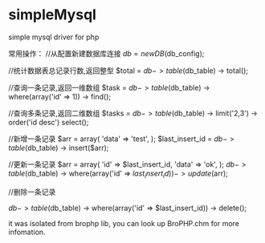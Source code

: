 # simpleMysql
simple mysql driver for php

常用操作：
//从配置新建数据库连接
$db = new DB($db_config);

//统计数据表总记录行数,返回整型
$total = $db -> table($db_table) -> total();

//查询一条记录,返回一维数组
$task = $db -> table($db_table) -> where(array('id' => 1)) -> find();

//查询多条记录,返回二维数组
$tasks = $db -> table($db_table) -> limit('2,3') -> order('id desc') select();

//新增一条记录
$arr = array(
    'data' => 'test',
);
$last_insert_id = $db -> table($db_table) -> insert($arr);

//更新一条记录
$arr = array(
    'id' => $last_insert_id,
    'data' => 'ok',
);
$db -> table($db_table) -> where(array('id' => $last_insert_id)) -> update($arr);

//删除一条记录

$db -> table($db_table) -> where(array('id' => $last_insert_id)) -> delete();

it was isolated from brophp lib, you can look up BroPHP.chm  for more infomation.
